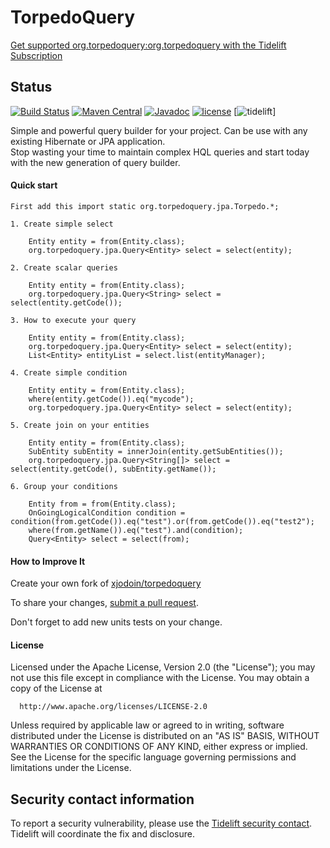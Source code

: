 TorpedoQuery
============
[Get supported org.torpedoquery:org.torpedoquery with the Tidelift Subscription](https://tidelift.com/subscription/pkg/maven-org-torpedoquery-org-torpedoquery?utm_source=maven-org-torpedoquery-org-torpedoquery&utm_medium=referral&utm_campaign=readme) 

## Status

[![Build Status](https://secure.travis-ci.org/xjodoin/torpedoquery.png?branch=master)](http://travis-ci.org/xjodoin/torpedoquery)
[![Maven Central](https://maven-badges.herokuapp.com/maven-central/org.torpedoquery/org.torpedoquery/badge.svg)](https://maven-badges.herokuapp.com/maven-central/org.torpedoquery/org.torpedoquery)
[![Javadoc](https://javadoc-emblem.rhcloud.com/doc/org.torpedoquery/org.torpedoquery/badge.svg)](http://www.javadoc.io/doc/org.torpedoquery/org.torpedoquery)
[![license](https://img.shields.io/github/license/xjodoin/torpedoquery.svg)](https://github.com/xjodoin/torpedoquery/blob/master/LICENSE)
[![tidelift](https://tidelift.com/badges/github/xjodoin/torpedoquery)]




Simple and powerful query builder for your project. Can be use with any existing Hibernate or JPA application.  
Stop wasting your time to maintain complex HQL queries and start today with the new generation of query builder.


#### Quick start ####

  	First add this import static org.torpedoquery.jpa.Torpedo.*;

  	1. Create simple select

  		Entity entity = from(Entity.class);
 		org.torpedoquery.jpa.Query<Entity> select = select(entity);

 	2. Create scalar queries

 		Entity entity = from(Entity.class);
 		org.torpedoquery.jpa.Query<String> select = select(entity.getCode());

   	3. How to execute your query

   		Entity entity = from(Entity.class);
 		org.torpedoquery.jpa.Query<Entity> select = select(entity);
 		List<Entity> entityList = select.list(entityManager);

 	4. Create simple condition

 		Entity entity = from(Entity.class);
 		where(entity.getCode()).eq("mycode");
 		org.torpedoquery.jpa.Query<Entity> select = select(entity);

 	5. Create join on your entities

 		Entity entity = from(Entity.class);
 		SubEntity subEntity = innerJoin(entity.getSubEntities());
 		org.torpedoquery.jpa.Query<String[]> select = select(entity.getCode(), subEntity.getName());

   	6. Group your conditions

   		Entity from = from(Entity.class);
 		OnGoingLogicalCondition condition = condition(from.getCode()).eq("test").or(from.getCode()).eq("test2");
 		where(from.getName()).eq("test").and(condition);
 		Query<Entity> select = select(from);


#### How to Improve It ####

Create your own fork of [xjodoin/torpedoquery](https://github.com/xjodoin/torpedoquery)

To share your changes, [submit a pull request](https://github.com/xjodoin/torpedoquery/pull/new/master).

Don't forget to add new units tests on your change.


#### License ####

  Licensed under the Apache License, Version 2.0 (the "License");
  you may not use this file except in compliance with the License.
  You may obtain a copy of the License at

      http://www.apache.org/licenses/LICENSE-2.0

  Unless required by applicable law or agreed to in writing, software
  distributed under the License is distributed on an "AS IS" BASIS,
  WITHOUT WARRANTIES OR CONDITIONS OF ANY KIND, either express or implied.
  See the License for the specific language governing permissions and
  limitations under the License.
  
## Security contact information

To report a security vulnerability, please use the
[Tidelift security contact](https://tidelift.com/security).
Tidelift will coordinate the fix and disclosure.  
